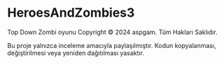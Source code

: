 # HeroesAndZombies3
Top Down  Zombi oyunu
Copyright © 2024 aspgam. Tüm Hakları Saklıdır.

Bu proje yalnızca inceleme amacıyla paylaşılmıştır. Kodun kopyalanması, değiştirilmesi veya yeniden dağıtılması yasaktır.
